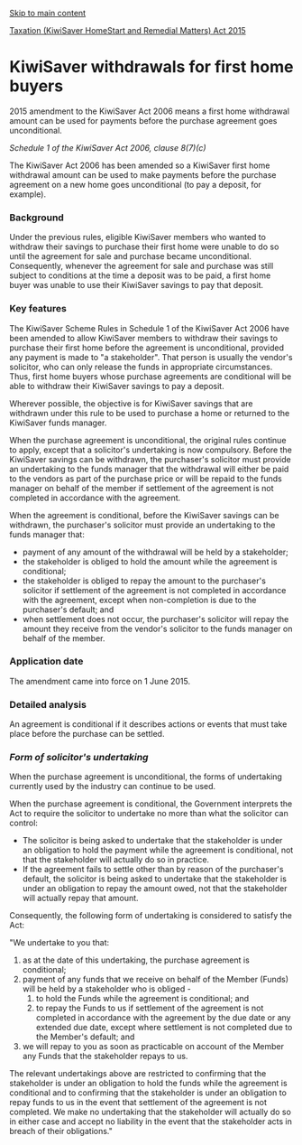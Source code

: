 [Skip to main content](#main-content-tt)

[Taxation (KiwiSaver HomeStart and Remedial Matters) Act 2015](/new-legislation/act-articles/taxation-kiwisaver-homestart-and-remedial-matters-act-2015 "Taxation (KiwiSaver HomeStart and Remedial Matters) Act 2015")

KiwiSaver withdrawals for first home buyers
===========================================

2015 amendment to the KiwiSaver Act 2006 means a first home withdrawal amount can be used for payments before the purchase agreement goes unconditional.

_Schedule 1 of the KiwiSaver Act 2006, clause 8(7)(c)_

The KiwiSaver Act 2006 has been amended so a KiwiSaver first home withdrawal amount can be used to make payments before the purchase agreement on a new home goes unconditional (to pay a deposit, for example).

### Background

Under the previous rules, eligible KiwiSaver members who wanted to withdraw their savings to purchase their first home were unable to do so until the agreement for sale and purchase became unconditional. Consequently, whenever the agreement for sale and purchase was still subject to conditions at the time a deposit was to be paid, a first home buyer was unable to use their KiwiSaver savings to pay that deposit.

### Key features

The KiwiSaver Scheme Rules in Schedule 1 of the KiwiSaver Act 2006 have been amended to allow KiwiSaver members to withdraw their savings to purchase their first home before the agreement is unconditional, provided any payment is made to "a stakeholder". That person is usually the vendor's solicitor, who can only release the funds in appropriate circumstances. Thus, first home buyers whose purchase agreements are conditional will be able to withdraw their KiwiSaver savings to pay a deposit.

Wherever possible, the objective is for KiwiSaver savings that are withdrawn under this rule to be used to purchase a home or returned to the KiwiSaver funds manager.

When the purchase agreement is unconditional, the original rules continue to apply, except that a solicitor's undertaking is now compulsory. Before the KiwiSaver savings can be withdrawn, the purchaser's solicitor must provide an undertaking to the funds manager that the withdrawal will either be paid to the vendors as part of the purchase price or will be repaid to the funds manager on behalf of the member if settlement of the agreement is not completed in accordance with the agreement.

When the agreement is conditional, before the KiwiSaver savings can be withdrawn, the purchaser's solicitor must provide an undertaking to the funds manager that:

*   payment of any amount of the withdrawal will be held by a stakeholder;
*   the stakeholder is obliged to hold the amount while the agreement is conditional;
*   the stakeholder is obliged to repay the amount to the purchaser's solicitor if settlement of the agreement is not completed in accordance with the agreement, except when non-completion is due to the purchaser's default; and
*   when settlement does not occur, the purchaser's solicitor will repay the amount they receive from the vendor's solicitor to the funds manager on behalf of the member.

### Application date

The amendment came into force on 1 June 2015.

### Detailed analysis

An agreement is conditional if it describes actions or events that must take place before the purchase can be settled.

### _Form of solicitor's undertaking_

When the purchase agreement is unconditional, the forms of undertaking currently used by the industry can continue to be used.

When the purchase agreement is conditional, the Government interprets the Act to require the solicitor to undertake no more than what the solicitor can control:

*   The solicitor is being asked to undertake that the stakeholder is under an obligation to hold the payment while the agreement is conditional, not that the stakeholder will actually do so in practice.
*   If the agreement fails to settle other than by reason of the purchaser's default, the solicitor is being asked to undertake that the stakeholder is under an obligation to repay the amount owed, not that the stakeholder will actually repay that amount.

Consequently, the following form of undertaking is considered to satisfy the Act:

"We undertake to you that:

1.  as at the date of this undertaking, the purchase agreement is conditional;
2.  payment of any funds that we receive on behalf of the Member (Funds) will be held by a stakeholder who is obliged -
    1.  to hold the Funds while the agreement is conditional; and
    2.  to repay the Funds to us if settlement of the agreement is not completed in accordance with the agreement by the due date or any extended due date, except where settlement is not completed due to the Member's default; and
3.  we will repay to you as soon as practicable on account of the Member any Funds that the stakeholder repays to us.

The relevant undertakings above are restricted to confirming that the stakeholder is under an obligation to hold the funds while the agreement is conditional and to confirming that the stakeholder is under an obligation to repay funds to us in the event that settlement of the agreement is not completed. We make no undertaking that the stakeholder will actually do so in either case and accept no liability in the event that the stakeholder acts in breach of their obligations."